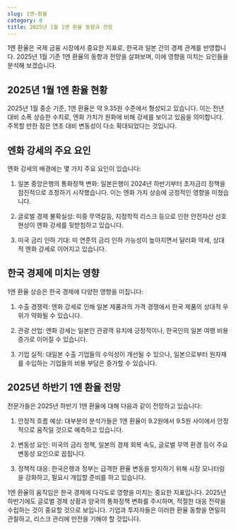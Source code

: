 ```yaml
---
slug: 1엔-환율
category: 0
title: 2025년 1월 1엔 환율 동향과 전망
---
```


1엔 환율은 국제 금융 시장에서 중요한 지표로, 한국과 일본 간의 경제 관계를 반영합니다. 2025년 1월 기준 1엔 환율의 동향과 전망을 살펴보며, 이에 영향을 미치는 요인들을 분석해 보겠습니다.

## 2025년 1월 1엔 환율 현황

2025년 1월 중순 기준, 1엔 환율은 약 9.35원 수준에서 형성되고 있습니다. 이는 전년 대비 소폭 상승한 수치로, 엔화 가치가 원화에 비해 강세를 보이고 있음을 의미합니다. 주목할 만한 점은 연초 대비 변동성이 다소 확대되었다는 것입니다.

## 엔화 강세의 주요 요인

엔화 강세의 배경에는 몇 가지 주요 요인이 있습니다:

1. 일본 중앙은행의 통화정책 변화: 일본은행이 2024년 하반기부터 초저금리 정책을 점진적으로 조정하기 시작했습니다. 이는 엔화 가치 상승에 긍정적인 영향을 미쳤습니다.

2. 글로벌 경제 불확실성: 미중 무역갈등, 지정학적 리스크 등으로 인한 안전자산 선호 현상이 엔화 강세를 뒷받침하고 있습니다.

3. 미국 금리 인하 기대: 미 연준의 금리 인하 가능성이 높아지면서 달러화 약세, 상대적 엔화 강세로 이어지고 있습니다.

## 한국 경제에 미치는 영향

1엔 환율 상승은 한국 경제에 다양한 영향을 미칩니다:

1. 수출 경쟁력: 엔화 강세로 인해 일본 제품과의 가격 경쟁에서 한국 제품의 상대적 우위가 약화될 수 있습니다.

2. 관광 산업: 엔화 강세는 일본인 관광객 유치에 긍정적이나, 한국인의 일본 여행 비용 증가로 이어질 수 있습니다.

3. 기업 실적: 대일본 수출 기업들의 수익성이 개선될 수 있으나, 일본으로부터 원자재를 수입하는 기업들의 비용 부담은 증가할 수 있습니다.

## 2025년 하반기 1엔 환율 전망

전문가들은 2025년 하반기 1엔 환율에 대해 다음과 같이 전망하고 있습니다:

1. 안정적 흐름 예상: 대부분의 분석가들은 1엔 환율이 9.2원에서 9.5원 사이에서 안정적으로 움직일 것으로 예측하고 있습니다.

2. 변동성 요인: 미국의 금리 정책, 일본의 경제 회복 속도, 글로벌 무역 환경 등이 주요 변동성 요인으로 꼽힙니다.

3. 정책적 대응: 한국은행과 정부는 급격한 환율 변동을 방지하기 위해 시장 모니터링을 강화하고, 필요시 개입할 준비를 하고 있습니다.

1엔 환율의 움직임은 한국 경제에 다각도로 영향을 미치는 중요한 지표입니다. 2025년 하반기에도 글로벌 경제 상황과 양국의 통화정책 변화를 주시하며, 적절한 대응 전략을 수립하는 것이 중요할 것으로 보입니다. 기업과 투자자들은 이러한 환율 동향을 면밀히 관찰하고, 리스크 관리에 만전을 기해야 할 것입니다.